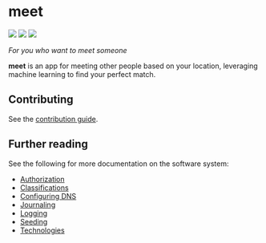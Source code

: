 # meet

![](https://img.shields.io/github/actions/workflow/status/johanbook/meet/api.yaml)
![](https://img.shields.io/github/actions/workflow/status/johanbook/meet/auth.yaml)
![](https://img.shields.io/github/actions/workflow/status/johanbook/meet/web-ui.yaml)

_For you who want to meet someone_

**meet** is an app for meeting other people based on your location, leveraging
machine learning to find your perfect match.

## Contributing

See the [contribution guide](./CONTRIBUTING.md).

## Further reading

See the following for more documentation on the software system:

- [Authorization](./docs/authorization.md)
- [Classifications](./docs/classifications.md)
- [Configuring DNS](./docs/configuring-dns.md)
- [Journaling](./docs/journaling.md.md)
- [Logging](./docs/logging.md)
- [Seeding](./docs/seeding.md)
- [Technologies](./docs/technologies.md)
